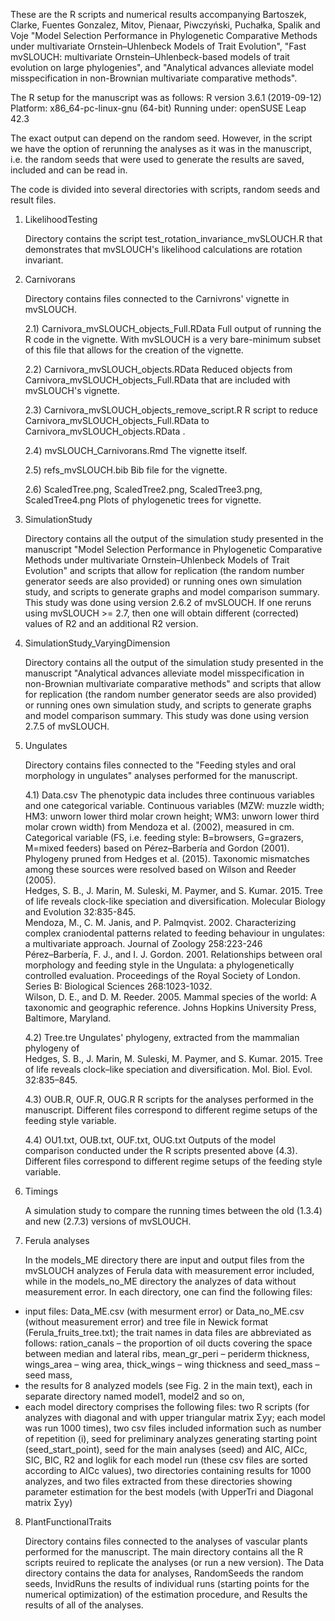 These are the R scripts and numerical results accompanying Bartoszek, Clarke, Fuentes Gonzalez, Mitov, Pienaar, Piwczyński, Puchałka, Spalik and Voje "Model Selection Performance in Phylogenetic Comparative Methods under multivariate Ornstein–Uhlenbeck Models of Trait Evolution", "Fast mvSLOUCH: multivariate Ornstein–Uhlenbeck-based models of trait evolution on large phylogenies", and "Analytical advances alleviate model misspecification in non-Brownian multivariate comparative methods".

The R setup for the manuscript was as follows: R version 3.6.1 (2019-09-12) Platform: x86_64-pc-linux-gnu (64-bit) Running under: openSUSE Leap 42.3

The exact output can depend on the random seed. However, in the script we have the option of rerunning the analyses as it was in the manuscript, i.e.
the random seeds that were used to generate the results are saved, included and can be read in.

The code is divided into several directories with scripts, random seeds and result files.

1) LikelihoodTesting

    Directory contains the script test_rotation_invariance_mvSLOUCH.R that demonstrates that mvSLOUCH's likelihood calculations are rotation invariant.
        
2) Carnivorans

    Directory contains files connected to the Carnivrons' vignette in mvSLOUCH.
    
    2.1) Carnivora_mvSLOUCH_objects_Full.RData
        Full output of  running the R code in the vignette. With mvSLOUCH is a very bare-minimum subset of this file that allows for the creation of the            vignette.
        
    2.2) Carnivora_mvSLOUCH_objects.RData
        Reduced objects from Carnivora_mvSLOUCH_objects_Full.RData that are included with mvSLOUCH's vignette.
        
    2.3) Carnivora_mvSLOUCH_objects_remove_script.R
        R script to reduce Carnivora_mvSLOUCH_objects_Full.RData to Carnivora_mvSLOUCH_objects.RData .
        
    2.4) mvSLOUCH_Carnivorans.Rmd
        The vignette itself.
        
    2.5) refs_mvSLOUCH.bib 
        Bib file for the vignette.
        
    2.6) ScaledTree.png, ScaledTree2.png, ScaledTree3.png, ScaledTree4.png
        Plots of phylogenetic trees for vignette.

3) SimulationStudy

    Directory contains all the output of the simulation study presented in the manuscript "Model Selection Performance in Phylogenetic Comparative Methods under multivariate Ornstein–Uhlenbeck Models of Trait Evolution" and scripts that allow for replication (the random number generator seeds are also provided) or running ones own simulation study, and scripts to generate graphs and model comparison summary. This study was done using version 2.6.2 of mvSLOUCH. If one reruns using mvSLOUCH >= 2.7, then one will obtain different (corrected) values of R2 and an additional R2 version. 
    
4) SimulationStudy_VaryingDimension
    
    Directory contains all the output of the simulation study presented in the manuscript "Analytical advances alleviate model misspecification in non-Brownian multivariate comparative methods" and scripts that allow for replication (the random number generator seeds are also provided) or running ones own simulation study, and scripts to generate graphs and model comparison summary. This study was done using version 2.7.5 of mvSLOUCH.
    
5) Ungulates

    Directory contains files connected to the "Feeding styles and oral morphology in ungulates" analyses performed for the manuscript.
    
    4.1) Data.csv
        The phenotypic data includes three continuous variables and one categorical variable. Continuous variables (MZW: muzzle width; HM3: unworn lower 
        third molar crown height; WM3: unworn lower third molar crown width) from Mendoza et al. (2002), measured in cm. Categorical variable (FS, i.e. 
        feeding style: B=browsers, G=grazers, M=mixed feeders) based on Pérez–Barbería and Gordon (2001). Phylogeny pruned from Hedges et al. (2015). 
        Taxonomic mismatches among these sources were resolved based on Wilson and Reeder (2005).        
        Hedges, S. B., J. Marin, M. Suleski, M. Paymer, and S. Kumar. 2015. Tree of life reveals clock-like speciation and diversification. 
        Molecular Biology and Evolution 32:835-845.        
        Mendoza, M., C. M. Janis, and P. Palmqvist. 2002. Characterizing complex craniodental patterns related to feeding behaviour in ungulates: 
        a multivariate approach. Journal of Zoology 258:223-246       
      Pérez–Barbería, F. J., and I. J. Gordon. 2001. Relationships between oral morphology and feeding style in the Ungulata: a phylogenetically
        controlled evaluation. Proceedings of the Royal Society of London. Series B: Biological Sciences 268:1023-1032.       
      Wilson, D. E., and D. M. Reeder. 2005. Mammal species of the world: A taxonomic and geographic reference. 
        Johns Hopkins University Press, Baltimore, Maryland.         
    
    4.2) Tree.tre 
        Ungulates' phylogeny, extracted from the mammalian phylogeny of         
        Hedges, S. B., J. Marin, M. Suleski, M. Paymer, and S. Kumar. 2015. Tree of life reveals clock–like speciation and diversification. Mol. Biol. Evol. 32:835–845.
        
    4.3) OUB.R, OUF.R, OUG.R
        R scripts for the analyses performed in the manuscript. Different files correspond to different regime setups of the feeding style variable.
        
    4.4) OU1.txt, OUB.txt, OUF.txt, OUG.txt
        Outputs of the model comparison conducted under the R scripts presented above (4.3). Different files correspond to different regime setups of the feeding style variable.
        
6) Timings

    A simulation study to compare the running times between the old (1.3.4) and new (2.7.3) versions of mvSLOUCH.

8) Ferula analyses

    In the models_ME directory there are input and output files from the mvSLOUCH analyzes of Ferula data with measurement error included, while in the models_no_ME                directory the analyzes of data without measurement error. In each directory, one can find the following files:

- input files: Data_ME.csv (with mesurment error) or Data_no_ME.csv (without measurement error) and tree file in Newick format (Ferula_fruits_tree.txt); the trait names in data files are abbreviated as follows: ration_canals – the proportion of oil ducts covering the space between median and lateral ribs, mean_gr_peri – periderm thickness, wings_area – wing area, thick_wings – wing thickness and seed_mass – seed mass,
- the results for 8 analyzed models (see Fig. 2 in the main text), each in separate directory named model1, model2 and so on,
- each model directory comprises the following files: two R scripts (for analyzes with diagonal and with upper triangular matrix Σyy; each model was run 1000 times), two csv files included information such as number of repetition (i), seed for preliminary analyzes generating starting point (seed_start_point), seed for the main analyses (seed) and AIC, AICc, SIC, BIC, R2 and loglik for each model run (these csv files are sorted according to AICc values), two directories containing results for 1000 analyzes, and two files extracted from these directories showing parameter estimation for the best models (with UpperTri and Diagonal matrix Σyy) 

8) PlantFunctionalTraits 

      Directory contains files connected to the analyses of vascular plants performed for the manuscript. The main directory contains all the R scripts reuired to replicate the analyses (or run a new version). The Data directory contains the data for analyses, RandomSeeds the random seeds, InvidRuns the results of individual runs (starting points for the numerical optimization) of the estimation procedure, and Results the results of all of the analyses.
  
